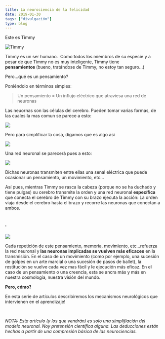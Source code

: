```yaml
---
title: La neurociencia de la felicidad
date: 2019-01-30
tags: ["divulgación"]
type: blog
---
```


Este es Timmy
  
![Timmy](/media/timothy.png) 

Timmy es un ser humano. &nbsp;Como todos los miembros de su especie y a pesar de que Timmy no es muy inteligente, Timmy tiene <b>pensamientos&nbsp;</b>(bueno, tratándose de Timmy, no estoy tan seguro...)&nbsp;</p><p>Pero...qué es un pensamiento?</p><p>Poniéndolo en términos simples:<br></p><blockquote><p>Un pensamiento = Un influjo eléctrico que atraviesa una red de neuronas</p></blockquote><p>Las neuornas son las células del cerebro. Pueden tomar varias formas, de las cuales la mas comun se parece a esto:</p>
 
![](/media/neurone-1536619765.png)


Pero para simplificar la cosa, digamos que es algo asi

![](/media/neurone-simple.png)


Una red neuronal se parecerá pues a esto:

![](/media/resaux.png)

Dichas neuronas transmiten entre ellas una senal eléctrica que puede ocasionar un pensamiento, un movimiento, etc...<br></p><p>Así pues, mientras Timmy se rasca la cabeza (porque no se ha duchado y tiene pulgas) su cerebro transmite la orden y una red neuronal <b>específica</b> que conecta el cerebro de Timmy con su brazo ejecuta la acción: La orden viaja desde el cerebro hasta el brazo y recorre las neuronas que conectan a ambos.</p><p><br></p>'

![](/media/timmy.png)

Cada repetición de este pensamiento, memoria, movimiento, etc...refuerza la red neuronal y<b> las neuronas implicadas se vuelven más eficaces</b> en la transmisión. En el caso de un movimiento (como por ejemplo, una sucesión de golpes en un arte marcial o una sucesión de pasos de ballet), la restitución se vuelve cada vez mas fácil y le ejecución más eficaz. En el caso de un pensamiento o una creencia, esta se ancra más y más en nuestra cosmología, nuestra visión del mundo.</p><p><b>Pero, cómo?</b></p><p>En esta serie de artículos describiremos los mecanismos neurológicos que intervienen en el aprendizaje!</p><p><br></p><p><i>NOTA: Esta artículo (y los que vendr</i><i>án)</i><i>&nbsp;es solo una simplifiación del modelo neuronal. Noy pretensión científica alguna. Las deducciones están hechas a partir de una compresión básica de las neurociencias.</i></p><p>



